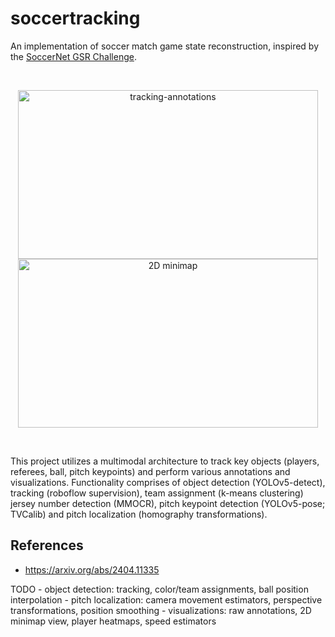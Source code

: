 # soccertracking

An implementation of soccer match game state reconstruction, inspired by the [SoccerNet GSR Challenge](https://www.soccer-net.org/tasks/game-state-reconstruction).

<br>
<p align="center">
    <img src="https://github.com/user-attachments/assets/6f7d0af1-dcb1-4380-afc6-599b72c15a58" alt="tracking-annotations" height="270" width="480">
    <img src="https://github.com/user-attachments/assets/33f7a6aa-7e2b-4005-8b65-bfe1b0c578f2" alt="2D minimap" height="270" width="480">
</p>
<br>

This project utilizes a multimodal architecture to track key objects (players, referees, ball, pitch keypoints) and perform various annotations and visualizations. Functionality comprises of object detection (YOLOv5-detect), tracking (roboflow supervision), team assignment (k-means clustering) jersey number detection (MMOCR), pitch keypoint detection (YOLOv5-pose; TVCalib) and pitch localization (homography transformations).

## References
- https://arxiv.org/abs/2404.11335


TODO
    - object detection: tracking, color/team assignments, ball position interpolation
    - pitch localization: camera movement estimators, perspective transformations, position smoothing
    - visualizations: raw annotations, 2D minimap view, player heatmaps, speed estimators 
